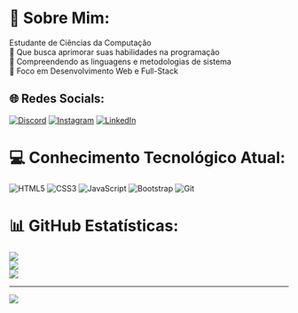 # 💫 Sobre Mim:
Estudante de Ciências da Computação<br>🤝 Que busca aprimorar suas habilidades na programação<br>🌱 Compreendendo as linguagens e metodologias de sistema<br>🔭 Foco em Desenvolvimento Web e Full-Stack


## 🌐 Redes Socials:
[![Discord](https://img.shields.io/badge/Discord-%237289DA.svg?logo=discord&logoColor=white)](https://discord.gg/https://discord.com/invite/Cj34cNtB) [![Instagram](https://img.shields.io/badge/Instagram-%23E4405F.svg?logo=Instagram&logoColor=white)](https://www.instagram.com/alisoon_soaress/?next=%2F) [![LinkedIn](https://img.shields.io/badge/LinkedIn-%230077B5.svg?logo=linkedin&logoColor=white)](https://linkedin.com/in/https://www.linkedin.com/in/alison-soares-405a602b0?utm_source=share&utm_campaign=share_via&utm_content=profile&utm_medium=android_app) 

# 💻 Conhecimento Tecnológico Atual:
![HTML5](https://img.shields.io/badge/html5-%23E34F26.svg?style=for-the-badge&logo=html5&logoColor=white) ![CSS3](https://img.shields.io/badge/css3-%231572B6.svg?style=for-the-badge&logo=css3&logoColor=white) ![JavaScript](https://img.shields.io/badge/javascript-%23323330.svg?style=for-the-badge&logo=javascript&logoColor=%23F7DF1E) ![Bootstrap](https://img.shields.io/badge/bootstrap-%238511FA.svg?style=for-the-badge&logo=bootstrap&logoColor=white) ![Git](https://img.shields.io/badge/git-%23F05033.svg?style=for-the-badge&logo=git&logoColor=white)
# 📊 GitHub Estatísticas:
![](https://github-readme-stats.vercel.app/api?username=AlisonDev-Web&theme=shadow_blue&hide_border=false&include_all_commits=false&count_private=false)<br/>
![](https://github-readme-streak-stats.herokuapp.com/?user=AlisonDev-Web&theme=shadow_blue&hide_border=false)<br/>
![](https://github-readme-stats.vercel.app/api/top-langs/?username=AlisonDev-Web&theme=shadow_blue&hide_border=false&include_all_commits=false&count_private=false&layout=compact)

---
[![](https://visitcount.itsvg.in/api?id=AlisonDev-Web&icon=0&color=0)](https://visitcount.itsvg.in)

<!-- Proudly created with GPRM ( https://gprm.itsvg.in ) -->
